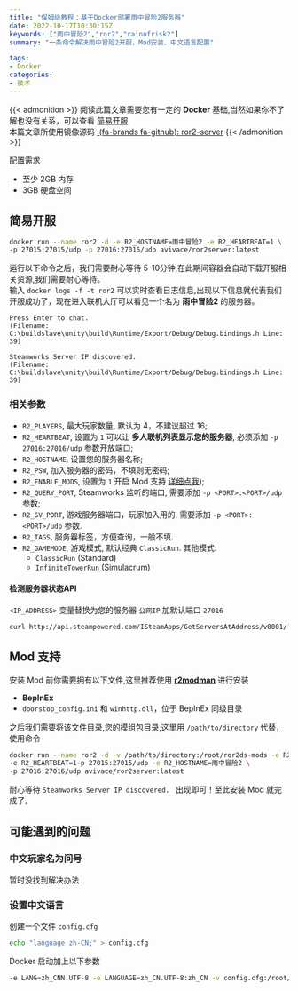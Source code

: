 ```yaml
---
title: "保姆级教程：基于Docker部署雨中冒险2服务器"
date: 2022-10-17T10:30:15Z
keywords: ["雨中冒险2","ror2","rainofrisk2"]
summary: "一条命令解决雨中冒险2开服，Mod安装、中文语言配置"

tags:
- Docker
categories:
- 技术
---
```

{{< admonition >}}
阅读此篇文章需要您有一定的 **Docker** 基础,当然如果你不了解也没有关系，可以查看 [简易开服](#easy)  
本篇文章所使用镜像源码 [:(fa-brands fa-github): ror2-server](https://github.com/avivace/ror2-server)
{{< /admonition >}}

配置需求
- 至少 2GB 内存
- 3GB 硬盘空间

## 简易开服 <a id="easy"></a>
```bash
docker run --name ror2 -d -e R2_HOSTNAME=雨中冒险2 -e R2_HEARTBEAT=1 \
-p 27015:27015/udp -p 27016:27016/udp avivace/ror2server:latest
```
运行以下命令之后，我们需要耐心等待 5-10分钟,在此期间容器会自动下载开服相关资源,我们需要耐心等待。  
输入 `docker logs -f -t ror2` 可以实时查看日志信息,出现以下信息就代表我们开服成功了，现在进入联机大厅可以看见一个名为 **雨中冒险2** 的服务器。
```text
Press Enter to chat. 
(Filename: C:\buildslave\unity\build\Runtime/Export/Debug/Debug.bindings.h Line: 39)

Steamworks Server IP discovered. 
(Filename: C:\buildslave\unity\build\Runtime/Export/Debug/Debug.bindings.h Line: 39)
```

### 相关参数

- `R2_PLAYERS`, 最大玩家数量, 默认为 4，不建议超过 16;
- `R2_HEARTBEAT`, 设置为 `1` 可以让 **多人联机列表显示您的服务器**, 必须添加 `-p 27016:27016/udp` 参数开放端口;
- `R2_HOSTNAME`, 设置您的服务器名称;
- `R2_PSW`, 加入服务器的密码，不填则无密码;
- `R2_ENABLE_MODS`, 设置为 `1` 开启 Mod 支持 [详细点我](#mod-support));
- `R2_QUERY_PORT`, Steamworks 监听的端口, 需要添加 `-p <PORT>:<PORT>/udp` 参数;
- `R2_SV_PORT`, 游戏服务器端口，玩家加入用的, 需要添加 `-p <PORT>:<PORT>/udp` 参数.
- `R2_TAGS`, 服务器标签，方便查询，一般不填.
- `R2_GAMEMODE`, 游戏模式, 默认经典 `ClassicRun`. 其他模式:
    - `ClassicRun` (Standard)
    - `InfiniteTowerRun` (Simulacrum)

#### 检测服务器状态API
`<IP_ADDRESS>` 变量替换为您的服务器 `公网IP` 加默认端口 `27016`
```bash
curl http://api.steampowered.com/ISteamApps/GetServersAtAddress/v0001/?format=json&addr=<IP_ADDRESS>
```

## Mod 支持 <a id="mod-support"></a>
安装 Mod 前你需要拥有以下文件,这里推荐使用 [**r2modman**](https://thunderstore.io/package/ebkr/r2modman/) 进行安装
- **BepInEx** 
- `doorstop_config.ini` 和 `winhttp.dll`，位于 BepInEx 同级目录
 
之后我们需要将该文件目录,您的模组包目录,这里用 `/path/to/directory` 代替，使用命令
```bash
docker run --name ror2 -d -v /path/to/directory:/root/ror2ds-mods -e R2_ENABLE_MODS=1 \
-e R2_HEARTBEAT=1-p 27015:27015/udp -e R2_HOSTNAME=雨中冒险2 \
-p 27016:27016/udp avivace/ror2server:latest
```
耐心等待 `Steamworks Server IP discovered. ` 出现即可！至此安装 Mod 就完成了。

## 可能遇到的问题

### 中文玩家名为问号
暂时没找到解决办法

### 设置中文语言
创建一个文件 `config.cfg` 
```bash
echo "language zh-CN;" > config.cfg
```
Docker 启动加上以下参数
```bash
-e LANG=zh_CNN.UTF-8 -e LANGUAGE=zh_CN.UTF-8:zh_CN -v config.cfg:/root/ror2-dedicated/Risk of Rain 2_Data/Config
```

